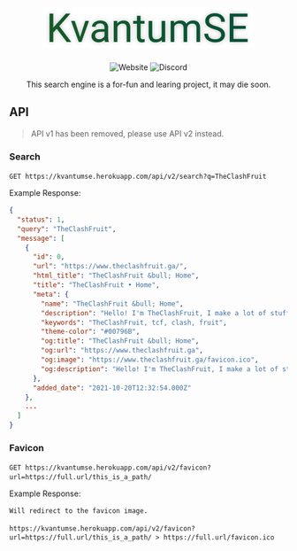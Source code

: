 <h1 align="center"><img alt="KvantumSE" src="https://raw.githubusercontent.com/TheClashFruit/kvantumse/main/assets/KvantumSE.png"></h1>
<p align="center">
  <img alt="Website" src="https://img.shields.io/website?url=https%3A%2F%2Fkvantumse.herokuapp.com%2F">
  <img alt="Discord" src="https://img.shields.io/discord/852874519684186113">
</p>

<p align="center">
  This search engine is a for-fun and learing project, it may die soon.
</p>

## API

> API v1 has been removed, please use API v2 instead.

<!--
### Search

`GET https://kvantumse.herokuapp.com/api/v1/search?q=query`

Example Response:
```json
[
  {
    "id": 0,
    "url": "https://www.theclashfruit.ga/",
    "title": "TheClashFruit &bull; Home",
    "added_date": "2021-10-20T12:32:54.000Z",
    "updated_date": "2021-10-20T12:32:54.000Z"
  },
  ...
]
```
-->

### Search

`GET https://kvantumse.herokuapp.com/api/v2/search?q=TheClashFruit`

Example Response:
```json
{
  "status": 1,
  "query": "TheClashFruit",
  "message": [
    {
      "id": 0,
      "url": "https://www.theclashfruit.ga/",
      "html_title": "TheClashFruit &bull; Home",
      "title": "TheClashFruit • Home",
      "meta": {
        "name": "TheClashFruit &bull; Home",
        "description": "Hello! I'm TheClashFruit, I make a lot of stuff like discord bots, android applications, games, websites, and a lot more!",
        "keywords": "TheClashFruit, tcf, clash, fruit",
        "theme-color": "#00796B",
        "og:title": "TheClashFruit &bull; Home",
        "og:url": "https://www.theclashfruit.ga",
        "og:image": "https://www.theclashfruit.ga/favicon.ico",
        "og:description": "Hello! I'm TheClashFruit, I make a lot of stuff like discord bots, android applications, games, websites, and a lot more!"
      },
      "added_date": "2021-10-20T12:32:54.000Z"
    },
    ...
  ]
}
```

### Favicon

`GET https://kvantumse.herokuapp.com/api/v2/favicon?url=https://full.url/this_is_a_path/`

Example Response:
```
Will redirect to the favicon image.

https://kvantumse.herokuapp.com/api/v2/favicon?url=https://full.url/this_is_a_path/ > https://full.url/favicon.ico
```
